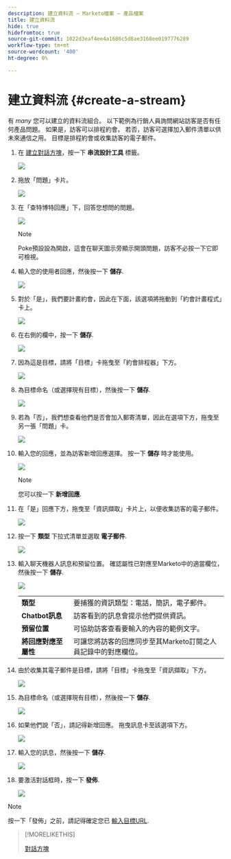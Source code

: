 ```yaml
---
description: 建立資料流 — Marketo檔案 — 產品檔案
title: 建立資料流
hide: true
hidefromtoc: true
source-git-commit: 1022d3eaf4ee4a1686c5d8ae3168ee0197776289
workflow-type: tm+mt
source-wordcount: '400'
ht-degree: 0%

---
```


# 建立資料流 {#create-a-stream}

有 _many_ 您可以建立的資料流組合。 以下範例為行銷人員詢問網站訪客是否有任何產品問題。 如果是，訪客可以排程約會。 若否，訪客可選擇加入郵件清單以供未來通信之用。 目標是排程約會或收集訪客的電子郵件。

1. 在 [建立對話方塊](/help/marketo/product-docs/demand-generation/dynamic-chat/dialogues.md#create-a-new-dialogue)，按一下 **串流設計工具** 標籤。

   ![](assets/create-a-stream-1.png)

1. 拖放「問題」卡片。

   ![](assets/create-a-stream-2.png)

1. 在「查特博特回應」下，回答您想問的問題。

   ![](assets/create-a-stream-3.png)

   >[!NOTE]
   >
   >Poke預設設為開啟，這會在聊天圖示旁顯示開頭問題，訪客不必按一下它即可檢視。

1. 輸入您的使用者回應，然後按一下 **儲存**.

   ![](assets/create-a-stream-4.png)

1. 對於「是」，我們要計畫約會，因此在下面，該選項將拖動到「約會計畫程式」卡上。

   ![](assets/create-a-stream-5.png)

1. 在右側的欄中，按一下 **儲存**.

   ![](assets/create-a-stream-6.png)

1. 因為這是目標，請將「目標」卡拖曳至「約會排程器」下方。

   ![](assets/create-a-stream-7.png)

1. 為目標命名（或選擇現有目標），然後按一下 **儲存**.

   ![](assets/create-a-stream-8.png)

1. 若為「否」，我們想查看他們是否會加入郵寄清單，因此在選項下方，拖曳至另一張「問題」卡。

   ![](assets/create-a-stream-9.png)

1. 輸入您的回應，並為訪客新增回應選擇。 按一下 **儲存** 時才能使用。

   ![](assets/create-a-stream-10.png)

   >[!NOTE]
   >
   >您可以按一下 **新增回應**.

1. 在「是」回應下方，拖曳至「資訊擷取」卡片上，以便收集訪客的電子郵件。

   ![](assets/create-a-stream-11.png)

1. 按一下 **類型** 下拉式清單並選取 **電子郵件**.

   ![](assets/create-a-stream-12.png)

1. 輸入聊天機器人訊息和預留位置。 確認屬性已對應至Marketo中的適當欄位，然後按一下 **儲存**.

   ![](assets/create-a-stream-13.png)

   <table>
    <tr>
     <td><strong>類型</strong></td>
     <td>要捕獲的資訊類型：電話，簡訊，電子郵件。</td>
    </tr>
    <tr>
     <td><strong>Chatbot訊息</strong></td>
     <td>訪客看到的訊息會提示他們提供資訊。</td>
    </tr>
    <tr>
     <td><strong>預留位置</strong></td>
     <td>可協助訪客查看要輸入的內容的範例文字。</td>
    </tr>
    <tr>
     <td><strong>將回應對應至屬性</strong></td>
     <td>可讓您將訪客的回應同步至其Marketo訂閱之人員記錄中的對應欄位。</td>
    </tr>
   </table>

1. 由於收集其電子郵件是目標，請將「目標」卡拖曳至「資訊擷取」下方。

   ![](assets/create-a-stream-14.png)

1. 為目標命名（或選擇現有目標），然後按一下 **儲存**.

   ![](assets/create-a-stream-15.png)

1. 如果他們說「否」，請記得新增回應。 拖曳訊息卡至該選項下方。

   ![](assets/create-a-stream-16.png)

1. 輸入您的訊息，然後按一下 **儲存**.

   ![](assets/create-a-stream-17.png)

1. 要激活對話框時，按一下 **發佈**.

   ![](assets/create-a-stream-18.png)

>[!NOTE]
>
>按一下「發佈」之前，請記得確定您已 [輸入目標URL](/help/marketo/product-docs/demand-generation/dynamic-chat/dialogues.md#target).

>[!MORELIKETHIS]
>
>[對話方塊](/help/marketo/product-docs/demand-generation/dynamic-chat/dialogues.md)
